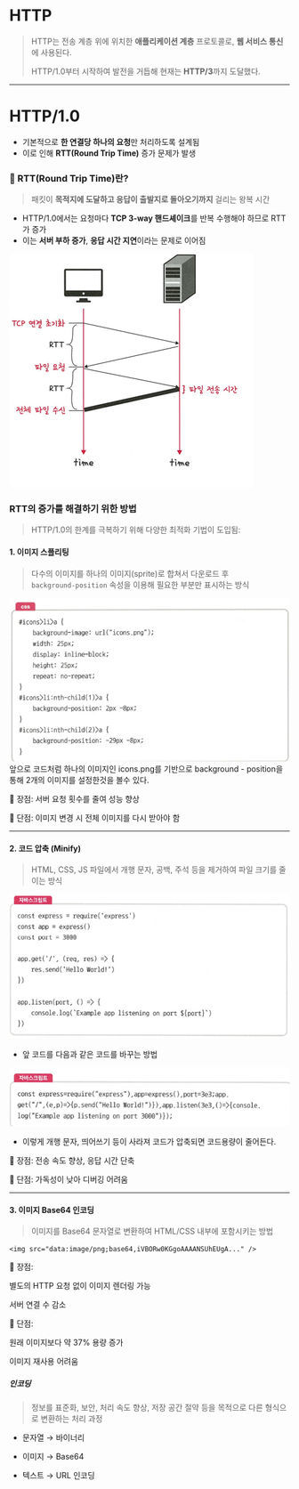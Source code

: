 # HTTP
> HTTP는 전송 계층 위에 위치한 **애플리케이션 계층** 프로토콜로, **웹 서비스 통신**에 사용된다. 
> 
> HTTP/1.0부터 시작하여 발전을 거듭해 현재는 **HTTP/3**까지 도달했다. 
---
# HTTP/1.0
- 기본적으로 **한 연결당 하나의 요청**만 처리하도록 설계됨
- 이로 인해 **RTT(Round Trip Time)** 증가 문제가 발생

### 🔁 RTT(Round Trip Time)란?

> 패킷이 **목적지에 도달하고 응답이 출발지로 돌아오기까지** 걸리는 왕복 시간

- HTTP/1.0에서는 요청마다 **TCP 3-way 핸드셰이크**를 반복 수행해야 하므로 RTT가 증가  
- 이는 **서버 부하 증가**, **응답 시간 지연**이라는 문제로 이어짐

![alt text](./images/yj.png)


### RTT의 증가를 해결하기 위한 방법
> HTTP/1.0의 한계를 극복하기 위해 다양한 최적화 기법이 도입됨:


#### 1. 이미지 스플리팅
> 다수의 이미지를 하나의 이미지(sprite)로 합쳐서 다운로드 후  
> `background-position` 속성을 이용해 필요한 부분만 표시하는 방식

![alt text](./images/yj1.png)
앞으로 코드처럼 하나의 이미지인 icons.png를 기반으로 background - position을 통해 2개의 이미지를 설정한것을 볼수 있다. 

📌 장점: 서버 요청 횟수를 줄여 성능 향상

📌 단점: 이미지 변경 시 전체 이미지를 다시 받아야 함

---

#### 2. 코드 압축 (Minify)
> HTML, CSS, JS 파일에서 개행 문자, 공백, 주석 등을 제거하여 파일 크기를 줄이는 방식

![alt text](./images/yj2.png)

- 앞 코드를 다음과 같은 코드를 바꾸는 방법

![alt text](./images/yj3.png)
- 이렇게 개행 문자, 띄어쓰기 등이 사라져 코드가 압축되면 코드용량이 줄어든다.

📌 장점: 전송 속도 향상, 응답 시간 단축

📌 단점: 가독성이 낮아 디버깅 어려움

---
#### 3. 이미지 Base64 인코딩
> 이미지를 Base64 문자열로 변환하여 HTML/CSS 내부에 포함시키는 방법

```
<img src="data:image/png;base64,iVBORw0KGgoAAAANSUhEUgA..." />
```

📌 장점:

별도의 HTTP 요청 없이 이미지 렌더링 가능

서버 연결 수 감소

📌 단점:

원래 이미지보다 약 37% 용량 증가

이미지 재사용 어려움

##### 인코딩
> 정보를 표준화, 보안, 처리 속도 향상, 저장 공간 절약 등을 목적으로
다른 형식으로 변환하는 처리 과정

- 문자열 → 바이너리

- 이미지 → Base64

- 텍스트 → URL 인코딩

